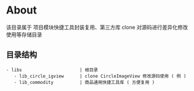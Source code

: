 # About

该目录属于 项目模块快捷工具封装复用、第三方库 clone 对源码进行差异化修改使用等存储目录

## 目录结构

```
- libs                      | 根目录
   - lib_circle_igview      | clone CircleImageView 修改源码使用 ( 例 )
   - lib_commodity          | 商品通用快捷工具库 ( 方便复用 )
```
